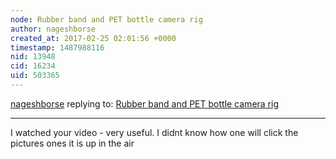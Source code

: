 ```yaml
---
node: Rubber band and PET bottle camera rig
author: nageshborse
created_at: 2017-02-25 02:01:56 +0000
timestamp: 1487988116
nid: 13948
cid: 16234
uid: 503365
---
```




[nageshborse](../profile/nageshborse) replying to: [Rubber band and PET bottle camera rig](../notes/mathew/02-22-2017/rubber-band-and-pet-bottle-camera-rig)

----
I watched your video - very useful. I didnt know how one will click the pictures ones it is up in the air

